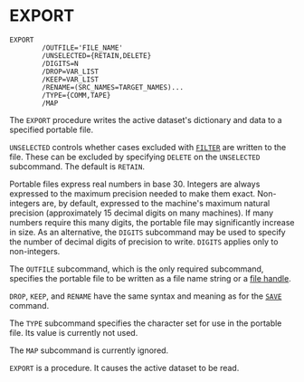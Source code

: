# EXPORT

```
EXPORT
        /OUTFILE='FILE_NAME'
        /UNSELECTED={RETAIN,DELETE}
        /DIGITS=N
        /DROP=VAR_LIST
        /KEEP=VAR_LIST
        /RENAME=(SRC_NAMES=TARGET_NAMES)...
        /TYPE={COMM,TAPE}
        /MAP
```

   The `EXPORT` procedure writes the active dataset's dictionary and
data to a specified portable file.

   `UNSELECTED` controls whether cases excluded with
[`FILTER`](../selection/filter.md) are written to the file.  These can
be excluded by specifying `DELETE` on the `UNSELECTED` subcommand.
The default is `RETAIN`.

   Portable files express real numbers in base 30.  Integers are
always expressed to the maximum precision needed to make them exact.
Non-integers are, by default, expressed to the machine's maximum
natural precision (approximately 15 decimal digits on many machines).
If many numbers require this many digits, the portable file may
significantly increase in size.  As an alternative, the `DIGITS`
subcommand may be used to specify the number of decimal digits of
precision to write.  `DIGITS` applies only to non-integers.

   The `OUTFILE` subcommand, which is the only required subcommand,
specifies the portable file to be written as a file name string or a
[file handle](../../language/files/file-handles.md).

`DROP`, `KEEP`, and `RENAME` have the same syntax and meaning as for
the [`SAVE`](save.md) command.

   The `TYPE` subcommand specifies the character set for use in the
portable file.  Its value is currently not used.

   The `MAP` subcommand is currently ignored.

   `EXPORT` is a procedure.  It causes the active dataset to be read.

